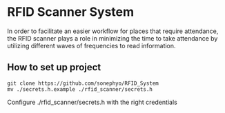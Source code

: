 # RFID Scanner System

In order to facilitate an easier workflow for places that require attendance, the RFID scanner plays a role in minimizing the time to take attendance by utilizing different waves of frequencies to read information.

## How to set up project

```
git clone https://github.com/sonephyo/RFID_System
mv ./secrets.h.example ./rfid_scanner/secrets.h
```

Configure ./rfid_scanner/secrets.h with the right credentials
